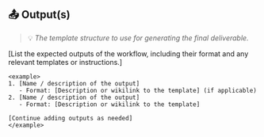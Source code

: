 ## 📤 Output(s)
> 💡 *The template structure to use for generating the final deliverable.*

[List the expected outputs of the workflow, including their format and any relevant templates or instructions.]

```
<example>
1. [Name / description of the output]
   - Format: [Description or wikilink to the template] (if applicable)
2. [Name / description of the output]
   - Format: [Description or wikilink to the template]

[Continue adding outputs as needed]
</example>
```
